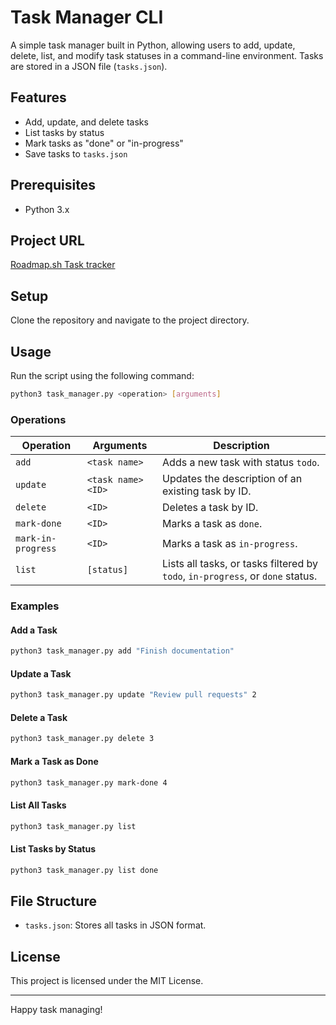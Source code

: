 
# Task Manager CLI

A simple task manager built in Python, allowing users to add, update, delete, list, and modify task statuses in a command-line environment. Tasks are stored in a JSON file (`tasks.json`).

## Features
- Add, update, and delete tasks
- List tasks by status
- Mark tasks as "done" or "in-progress"
- Save tasks to `tasks.json`

## Prerequisites
- Python 3.x

## Project URL
[Roadmap.sh Task tracker](https://roadmap.sh/projects/task-tracker)

## Setup
Clone the repository and navigate to the project directory.

## Usage
Run the script using the following command:

```bash
python3 task_manager.py <operation> [arguments]
```

### Operations

| Operation           | Arguments                | Description                                         |
|---------------------|--------------------------|-----------------------------------------------------|
| `add`               | `<task name>`            | Adds a new task with status `todo`.                 |
| `update`            | `<task name> <ID>`       | Updates the description of an existing task by ID.  |
| `delete`            | `<ID>`                   | Deletes a task by ID.                               |
| `mark-done`         | `<ID>`                   | Marks a task as `done`.                             |
| `mark-in-progress`  | `<ID>`                   | Marks a task as `in-progress`.                      |
| `list`              | `[status]`               | Lists all tasks, or tasks filtered by `todo`, `in-progress`, or `done` status. |

### Examples

#### Add a Task
```bash
python3 task_manager.py add "Finish documentation"
```

#### Update a Task
```bash
python3 task_manager.py update "Review pull requests" 2
```

#### Delete a Task
```bash
python3 task_manager.py delete 3
```

#### Mark a Task as Done
```bash
python3 task_manager.py mark-done 4
```

#### List All Tasks
```bash
python3 task_manager.py list
```

#### List Tasks by Status
```bash
python3 task_manager.py list done
```

## File Structure
- `tasks.json`: Stores all tasks in JSON format.

## License
This project is licensed under the MIT License.

---

Happy task managing!
